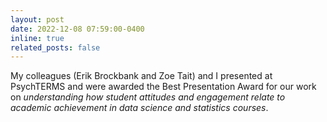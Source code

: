```yaml
---
layout: post
date: 2022-12-08 07:59:00-0400
inline: true
related_posts: false
---
```

My colleagues (Erik Brockbank and Zoe Tait) and I presented at PsychTERMS and were awarded the Best Presentation Award for our work on <i>understanding how student attitudes and engagement relate to academic achievement in data science and statistics courses</i>.
